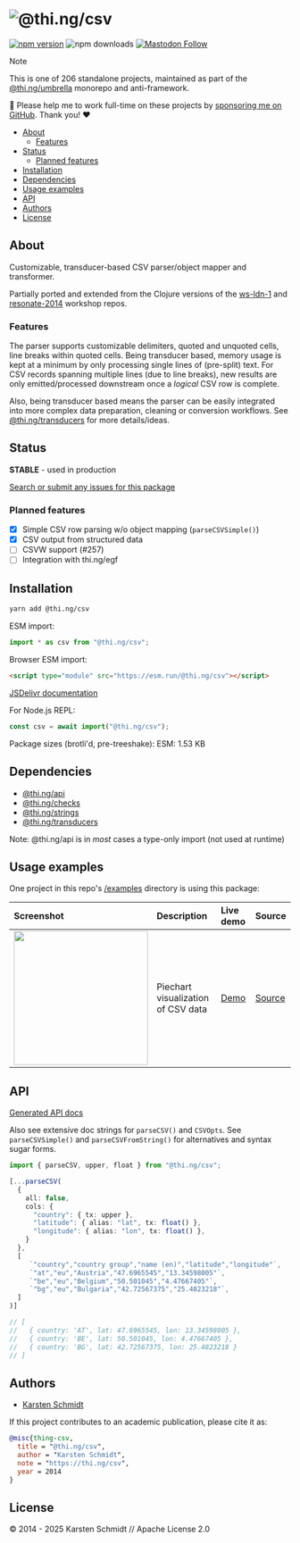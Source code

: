 <!-- This file is generated - DO NOT EDIT! -->
<!-- Please see: https://github.com/thi-ng/umbrella/blob/develop/CONTRIBUTING.md#changes-to-readme-files -->
# ![@thi.ng/csv](https://raw.githubusercontent.com/thi-ng/umbrella/develop/assets/banners/thing-csv.svg?c3b81110)

[![npm version](https://img.shields.io/npm/v/@thi.ng/csv.svg)](https://www.npmjs.com/package/@thi.ng/csv)
![npm downloads](https://img.shields.io/npm/dm/@thi.ng/csv.svg)
[![Mastodon Follow](https://img.shields.io/mastodon/follow/109331703950160316?domain=https%3A%2F%2Fmastodon.thi.ng&style=social)](https://mastodon.thi.ng/@toxi)

> [!NOTE]
> This is one of 206 standalone projects, maintained as part
> of the [@thi.ng/umbrella](https://github.com/thi-ng/umbrella/) monorepo
> and anti-framework.
>
> 🚀 Please help me to work full-time on these projects by [sponsoring me on
> GitHub](https://github.com/sponsors/postspectacular). Thank you! ❤️

- [About](#about)
  - [Features](#features)
- [Status](#status)
  - [Planned features](#planned-features)
- [Installation](#installation)
- [Dependencies](#dependencies)
- [Usage examples](#usage-examples)
- [API](#api)
- [Authors](#authors)
- [License](#license)

## About

Customizable, transducer-based CSV parser/object mapper and transformer.

Partially ported and extended from the Clojure versions of the
[ws-ldn-1](https://github.com/thi-ng/ws-ldn-1/blob/master/src/ws_ldn_1/day1/csv.clj)
and
[resonate-2014](https://github.com/learn-postspectacular/resonate-workshop-2014)
workshop repos.

### Features

The parser supports customizable delimiters, quoted and unquoted cells, line
breaks within quoted cells. Being transducer based, memory usage is kept at a
minimum by only processing single lines of (pre-split) text. For CSV records
spanning multiple lines (due to line breaks), new results are only
emitted/processed downstream once a _logical_ CSV row is complete.

Also, being transducer based means the parser can be easily integrated into more
complex data preparation, cleaning or conversion workflows. See
[@thi.ng/transducers](https://github.com/thi-ng/umbrella/tree/develop/packages/transducers)
for more details/ideas.

## Status

**STABLE** - used in production

[Search or submit any issues for this package](https://github.com/thi-ng/umbrella/issues?q=%5Bcsv%5D+in%3Atitle)

### Planned features

- [x] Simple CSV row parsing w/o object mapping (`parseCSVSimple()`)
- [x] CSV output from structured data
- [ ] CSVW support (#257)
- [ ] Integration with thi.ng/egf

## Installation

```bash
yarn add @thi.ng/csv
```

ESM import:

```ts
import * as csv from "@thi.ng/csv";
```

Browser ESM import:

```html
<script type="module" src="https://esm.run/@thi.ng/csv"></script>
```

[JSDelivr documentation](https://www.jsdelivr.com/)

For Node.js REPL:

```js
const csv = await import("@thi.ng/csv");
```

Package sizes (brotli'd, pre-treeshake): ESM: 1.53 KB

## Dependencies

- [@thi.ng/api](https://github.com/thi-ng/umbrella/tree/develop/packages/api)
- [@thi.ng/checks](https://github.com/thi-ng/umbrella/tree/develop/packages/checks)
- [@thi.ng/strings](https://github.com/thi-ng/umbrella/tree/develop/packages/strings)
- [@thi.ng/transducers](https://github.com/thi-ng/umbrella/tree/develop/packages/transducers)

Note: @thi.ng/api is in _most_ cases a type-only import (not used at runtime)

## Usage examples

One project in this repo's
[/examples](https://github.com/thi-ng/umbrella/tree/develop/examples)
directory is using this package:

| Screenshot                                                                                                               | Description                        | Live demo                                               | Source                                                                               |
|:-------------------------------------------------------------------------------------------------------------------------|:-----------------------------------|:--------------------------------------------------------|:-------------------------------------------------------------------------------------|
| <img src="https://raw.githubusercontent.com/thi-ng/umbrella/develop/assets/examples/geom-csv-piechart.png" width="240"/> | Piechart visualization of CSV data | [Demo](https://demo.thi.ng/umbrella/geom-csv-piechart/) | [Source](https://github.com/thi-ng/umbrella/tree/develop/examples/geom-csv-piechart) |

## API

[Generated API docs](https://docs.thi.ng/umbrella/csv/)

Also see extensive doc strings for `parseCSV()` and `CSVOpts`. See
`parseCSVSimple()` and `parseCSVFromString()` for alternatives and syntax sugar
forms.

```ts
import { parseCSV, upper, float } from "@thi.ng/csv";

[...parseCSV(
  {
    all: false,
    cols: {
      "country": { tx: upper },
      "latitude": { alias: "lat", tx: float() },
      "longitude": { alias: "lon", tx: float() },
    }
  },
  [
     `"country","country group","name (en)","latitude","longitude"`,
     `"at","eu","Austria","47.6965545","13.34598005"`,
     `"be","eu","Belgium","50.501045","4.47667405"`,
     `"bg","eu","Bulgaria","42.72567375","25.4823218"`,
  ]
)]

// [
//   { country: 'AT', lat: 47.6965545, lon: 13.34598005 },
//   { country: 'BE', lat: 50.501045, lon: 4.47667405 },
//   { country: 'BG', lat: 42.72567375, lon: 25.4823218 }
// ]
```

## Authors

- [Karsten Schmidt](https://thi.ng)

If this project contributes to an academic publication, please cite it as:

```bibtex
@misc{thing-csv,
  title = "@thi.ng/csv",
  author = "Karsten Schmidt",
  note = "https://thi.ng/csv",
  year = 2014
}
```

## License

&copy; 2014 - 2025 Karsten Schmidt // Apache License 2.0
